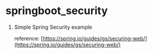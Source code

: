 # springboot_security
1. Simple Spring Security example

   reference: [https://spring.io/guides/gs/securing-web/](https://spring.io/guides/gs/securing-web/)